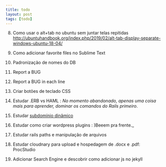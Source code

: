 ```yaml
---
title: todo
layout: post
tags: [todo]
---
```



8. Como usar o alt+tab no ubuntu sem juntar telas repitidas
http://ubuntuhandbook.org/index.php/2019/02/alt-tab-display-separate-windows-ubuntu-18-04/

9. Como adicionar favorite files no Sublime Text

10. Padronização de nomes do DB

11. Report a BUG

12. Report a BUG in each line

14. Criar botões de teclado CSS

15. Estudar .ERB vs HAML : _No momento abandonado, apenas uma coisa mais para aprender, dominar os comandos do Rails primeiro_.

16. Estudar [subdomínio dinâmico](http://railscasts.com/episodes/123-subdomains-revised?view=asciicast)

17. Estudar como criar wordpress plugins : )Beeem pra frente._

18. Estudar rails paths e manipulação de arquivos

19. Estudar cloudnary para upload e hospedagem de .docx e .pdf: ProcStudio

20. Adicionar Search Engine e descobrir como adicionar js no jekyll 
